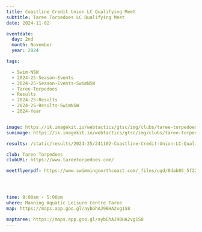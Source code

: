 ```yaml
---
title: Coastline Credit Union LC Qualifying Meet
subtitle: Taree Torpedoes LC Qualifying Meet
date: 2024-11-02

eventdate:
  day: 2nd
  month: November
  year: 2024

tags:

  - Swim-NSW
  - 2024-25-Season-Events
  - 2024-25-Season-Events-SwimNSW
  - Taree-Torpedoes
  - Results
  - 2024-25-Results
  - 2024-25-Results-SwimNSW
  - 2024-Year


image: https://ik.imagekit.io/webtactics/gtsc/img/clubs/taree-torpedoes-600x400.jpg
sumimage: https://ik.imagekit.io/webtactics/gtsc/img/clubs/taree-torpedoes-400x600.jpg

results: /static/results/2024-25/241102-Coastline-Credit-Union-LC-Qualifying-Meet-results.pdf

club: Taree Torpedoes
clubURL: https://www.tareetorpedoes.com/

meetflyerpdf: https://www.swimmingnorthcoast.com/_files/ugd/8dab05_5f2281fb0a034d09af25d4b8ed5ddad5.pdf




time: 9:00am - 5:00pm
where: Manning Aquatic Leisure Centre Taree
map: https://maps.app.goo.gl/aybGhAJ9BHA2vg1S8

maptaree: https://maps.app.goo.gl/aybGhAJ9BHA2vg1S8
---
```





